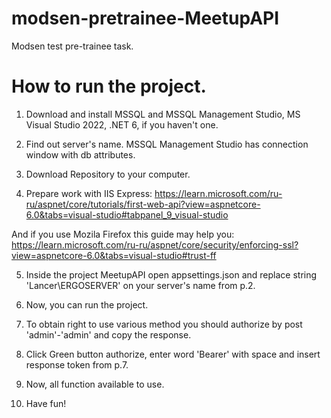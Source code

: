 # modsen-pretrainee-MeetupAPI
Modsen test pre-trainee task.

# How to run the project.

1. Download and install MSSQL and MSSQL Management Studio, MS Visual Studio 2022, .NET 6, if you haven't one.

2. Find out server's name. MSSQL Management Studio has connection window with db attributes.

3. Download Repository to your computer.

4. Prepare work with IIS Express:
https://learn.microsoft.com/ru-ru/aspnet/core/tutorials/first-web-api?view=aspnetcore-6.0&tabs=visual-studio#tabpanel_9_visual-studio

And if you use Mozila Firefox this guide may help you:
https://learn.microsoft.com/ru-ru/aspnet/core/security/enforcing-ssl?view=aspnetcore-6.0&tabs=visual-studio#trust-ff

5. Inside the project MeetupAPI open appsettings.json and replace string 'Lancer\\ERGOSERVER' on your server's name from p.2.

6. Now, you can run the project.

7. To obtain right to use various method you should authorize by post 'admin'-'admin' and copy the response.

8. Click Green button authorize, enter word 'Bearer' with space and insert response token from p.7.

9. Now, all function available to use.

10. Have fun!
